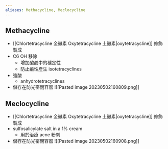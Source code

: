 ```yaml
---
aliases: Methacycline, Meclocycline
---
```

## Methacycline
- [[Chlortetracycline 金黴素 Oxytetracycline 土黴素|oxytetracycline]] 修飾製成
- C6 OH 移除 
	- 增加酸鹼中的穩定性
	- 防止鹼性產生 isotetracyclines 
- 強酸
	- anhydrotetracyclines
- 儲存在防光密閉容器
![[Pasted image 20230502160809.png]]
## Meclocycline
- [[Chlortetracycline 金黴素 Oxytetracycline 土黴素|oxytetracycline]] 修飾製成
- sulfosalicylate salt in a 1% cream
	- 用於治療 acne 粉刺
- 儲存在防光密閉容器
![[Pasted image 20230502160908.png]]